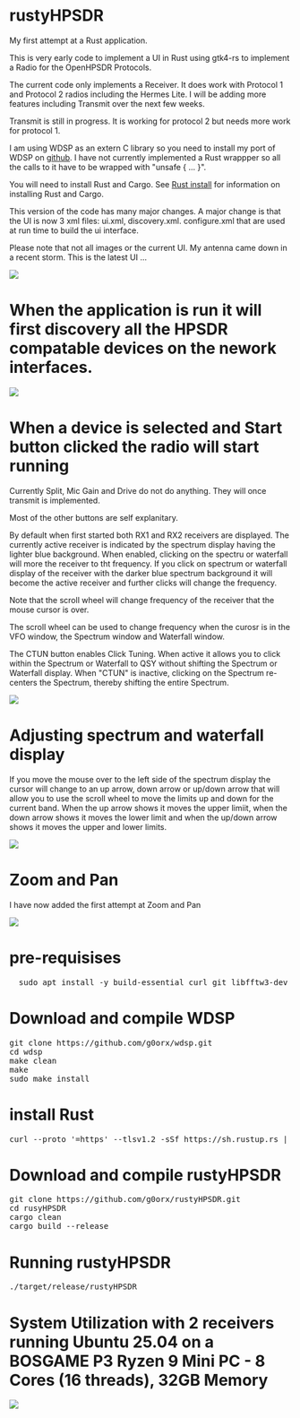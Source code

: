# rustyHPSDR

My first attempt at a Rust application.

This is very early code to implement a UI in Rust using gtk4-rs to implement a Radio for the OpenHPSDR Protocols.

The current code only implements a Receiver. It does work with Protocol 1 and Protocol 2 radios including the Hermes Lite. I will be adding more features including Transmit over the next few weeks.

Transmit is still in progress. It is working for protocol 2 but needs more work for protocol 1.

I am using WDSP as an extern C library so you need to install my port of WDSP on [github](https://github.com/g0orx/wdsp.git). I have not currently implemented a Rust wrappper so all the calls to it have to be wrapped with "unsafe { ... }".

You will need to install Rust and Cargo. See [Rust install](https://www.rust-lang.org/tools/install) for information on installing Rust and Cargo.

This version of the code has many major changes. A major change is that the UI is now 3 xml files: ui.xml, discovery.xml. configure.xml that are used at run time to build the ui interface.

Please note that not all images or the current UI. My antenna came down in a recent storm. This is the latest UI ...

<img src="https://github.com/g0orx/rustyHPSDR/blob/main/images/latest.png">

# When the application is run it will first discovery all the HPSDR compatable devices on the nework interfaces.

<img src="https://github.com/g0orx/rustyHPSDR/blob/main/images/discovery.png">

# When a device is selected and Start button clicked the radio will start running

Currently Split, Mic Gain and Drive do not do anything. They will once transmit is implemented.

Most of the other buttons are self explanitary.

By default when first started both RX1 and RX2 receivers are displayed. The currently active receiver is indicated by the spectrum display having the lighter blue background. When enabled, clicking on the spectru or waterfall will more the receiver to tht frequency.  If you click on spectrum or waterfall display of the receiver with the darker blue spectrum background it will become the active receiver and further clicks will change the frequency.

Note that the scroll wheel will change frequency of the receiver that the mouse cursor is over.

The scroll wheel can be used to change frequency when the curosr is in the VFO window, the Spectrum window and Waterfall window.

The CTUN button enables Click Tuning. When active it allows you to click within the Spectrum or Waterfall to QSY without shifting the Spectrum or Waterfall display. When "CTUN" is inactive, clicking on the Spectrum re-centers the Spectrum, thereby shifting the entire Spectrum. 

<img src="https://github.com/g0orx/rustyHPSDR/blob/main/images/screenshot1.png">

# Adjusting spectrum and waterfall display

If you move the mouse over to the left side of the spectrum display the cursor will change to an up arrow, down arrow or up/down arrow that will allow you to use the scroll wheel to move the limits up and down for the current band. When the up arrow shows it moves the upper limiit, when the down arrow shows it moves the lower limit and when the up/down arrow shows it moves the upper and lower limits.

<img src="https://github.com/g0orx/rustyHPSDR/blob/main/images/cursor.png">

# Zoom and Pan

I have now added the first attempt at Zoom and Pan

<img src="https://github.com/g0orx/rustyHPSDR/blob/main/images/zoom1.png">

# pre-requisises
<pre>
  sudo apt install -y build-essential curl git libfftw3-dev libgtk-4-dev libasound2-dev
</pre>

# Download and compile WDSP
<pre>
git clone https://github.com/g0orx/wdsp.git
cd wdsp
make clean
make
sudo make install
</pre>

# install Rust
<pre>
curl --proto '=https' --tlsv1.2 -sSf https://sh.rustup.rs | sh
</pre>

# Download and compile rustyHPSDR
<pre>
git clone https://github.com/g0orx/rustyHPSDR.git
cd rusyHPSDR
cargo clean
cargo build --release
</pre>

# Running rustyHPSDR
<pre>
./target/release/rustyHPSDR
</pre>

# System Utilization with 2 receivers running Ubuntu 25.04 on a BOSGAME P3 Ryzen 9 Mini PC - 8 Cores (16 threads), 32GB Memory

<img src="https://github.com/g0orx/rustyHPSDR/blob/main/images/system.png">
